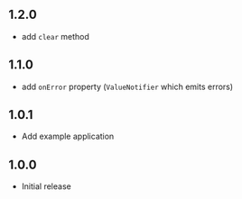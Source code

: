 ## 1.2.0

- add `clear` method

## 1.1.0

- add `onError` property (`ValueNotifier` which emits errors)

## 1.0.1

- Add example application

## 1.0.0

- Initial release
